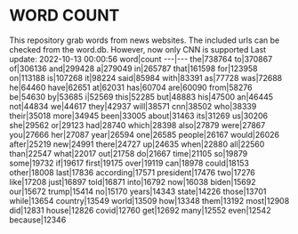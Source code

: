 # WORD COUNT
This repository grab words from news websites. The included urls can be checked from the word.db.
However, now only CNN is supported
Last update: 2022-10-13 00:00:56
word|count
---|---
the|738764
to|370867
of|306136
and|299428
a|279049
in|265787
that|161598
for|123958
on|113188
is|107268
it|98224
said|85984
with|83391
as|77728
was|72688
he|64460
have|62651
at|62031
has|60704
are|60090
from|58276
be|54630
by|53685
i|52569
this|52285
but|48883
his|47500
an|46445
not|44834
we|44617
they|42937
will|38571
cnn|38502
who|38339
their|35018
more|34945
been|33005
about|31463
its|31269
us|30206
she|29562
or|29123
had|28740
which|28398
also|27879
were|27867
you|27666
her|27087
year|26594
one|26585
people|26167
would|26026
after|25219
new|24991
there|24727
up|24635
when|22880
all|22560
than|22547
what|22017
out|21758
do|21667
time|21105
so|19879
some|19732
if|19617
first|19175
over|19119
can|18978
could|18153
other|18008
last|17836
according|17571
president|17476
two|17276
like|17208
just|16897
told|16871
into|16792
now|16038
biden|15692
our|15672
trump|15414
no|15170
years|14343
state|14226
those|13701
while|13654
country|13549
world|13509
how|13348
them|13192
most|12908
did|12831
house|12826
covid|12760
get|12692
many|12552
even|12542
because|12346
